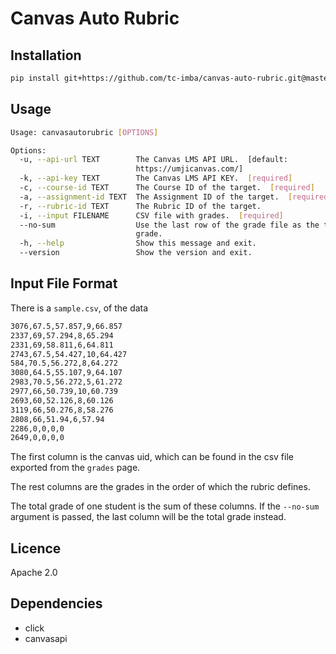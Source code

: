 # Canvas Auto Rubric

## Installation

```bash
pip install git+https://github.com/tc-imba/canvas-auto-rubric.git@master
```


## Usage

```bash
Usage: canvasautorubric [OPTIONS]

Options:
  -u, --api-url TEXT        The Canvas LMS API URL.  [default:
                            https://umjicanvas.com/]
  -k, --api-key TEXT        The Canvas LMS API KEY.  [required]
  -c, --course-id TEXT      The Course ID of the target.  [required]
  -a, --assignment-id TEXT  The Assignment ID of the target.  [required]
  -r, --rubric-id TEXT      The Rubric ID of the target.
  -i, --input FILENAME      CSV file with grades.  [required]
  --no-sum                  Use the last row of the grade file as the total
                            grade.
  -h, --help                Show this message and exit.
  --version                 Show the version and exit.
```

## Input File Format

There is a `sample.csv`, of the data
```bash
3076,67.5,57.857,9,66.857
2337,69,57.294,8,65.294
2331,69,58.811,6,64.811
2743,67.5,54.427,10,64.427
584,70.5,56.272,8,64.272
3080,64.5,55.107,9,64.107
2983,70.5,56.272,5,61.272
2977,66,50.739,10,60.739
2693,60,52.126,8,60.126
3119,66,50.276,8,58.276
2808,66,51.94,6,57.94
2286,0,0,0,0
2649,0,0,0,0
```

The first column is the canvas uid, which can be found in the csv file exported from the `grades` page.

The rest columns are the grades in the order of which the rubric defines.

The total grade of one student is the sum of these columns. If the `--no-sum` argument is passed, the last column will be the total grade instead.

## Licence

Apache 2.0

## Dependencies

+ click
+ canvasapi
